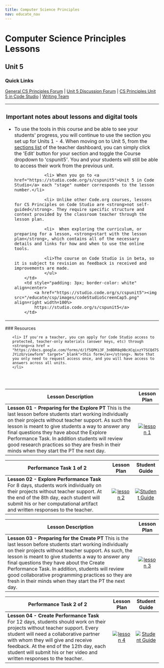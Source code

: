 ```yaml
---
title: Computer Science Principles
nav: educate_nav
---
```


# Computer Science Principles Lessons #

## Unit 5

### Quick Links

[General CS Principles Forum](http://forum.code.org/c/csp) | [Unit 5 Discussion Forum](http://forum.code.org/c/csp5) | [CS Principles Unit 5 in Code Studio](https://studio.code.org/s/cspunit5)  | [Writing Team](team) 



<table>
	<tr>
		<td width=66% style="padding: 3px; border-color: white">
		<h3>Important notes about lessons and digital tools</h3>
		<ul>
				<li>To use the tools in this course and be able to see your students' progress, you will continue to use the section you set up for Units 1 - 4. When moving on to Unit 5, from the <a href="/teacher-dashboard#/sections">sections list</a> of the teacher dashboard, you can simply click the 'Edit' button for your section and toggle the Course dropdown to 'cspunit5'. You and your students will still be able to access their work from the previous unit.
				
				<li> When you go to <a href="https://studio.code.org/s/cspunit5">Unit 5 in Code Studio</a> each "stage" number corresponds to the lesson number.</li> 

				<li> Unlike other Code.org courses, lessons for CS Principles on Code Studio are <strong>not self-guided</strong>. They require specific structure and context provided by the classroom teacher through the lesson plan. 

				<li>  When exploring the curriculum, or preparing for a lesson, <strong>start with the lesson plan</strong>, which contains all of the necessary details and links for how and when to use the online tools.

				<li>The course on Code Studio is in beta, so it is subject to revision as feedback is received and improvements are made.
				</ul>
		</td>
		<td style="padding: 3px; border-color: white" align=center>
			<a href="https://studio.code.org/s/cspunit5"><img src="/educate/csp/images/codeStudioScreenCap5.png" align=right width=100%>
			https://studio.code.org/s/cspunit5</a>
		</td>
</tr>
</table>
### Resources

<ul>
	
	<li> If you're a teacher, you can apply for Code Studio access to protected, teacher-only materials (answer keys, etc) through <strong><a href = "https://docs.google.com/forms/d/1f5QPKi3F_3nBDR8q9BcXCqixzY7SCQd7Seob0-JYizU/viewform" target="_blank">this form</a></strong>. Note that you only need to request access once, and you will have access to answers across all units.
	</li>
</ul>

<br/><br/>

| Lesson Description| Lesson Plan | 
| ------------------|:-----------:|
| **Lesson 01 - Preparing for the Explore PT** This is the last lesson before students start working individually on their projects without teacher support.  As such the lesson is meant to give students a way to answer any final questions they have about the Explore Performance Task. In addition students will review good research practices so they are fresh in their minds when they start the PT the next day. | [![lesson 1](/educate/csp/images/thumb_lesson1.png)](https://code.org/curriculum/cspunit5/1/Teacher) |

|Performance Task 1 of 2 | Lesson Plan | Student Guide |
| ------------------|:-----------:| :-----------:|
| **Lesson 02 - Explore Performance Task** For 8 days, students work individually on their projects without teacher support. At the end of the 8th day, each student will submit his or her computational artifact and written responses to the teacher. | [![lesson 2](/educate/csp/images/thumb_lesson1.png)](https://code.org/curriculum/cspunit5/2/Teacher) | [![Student Guide](/educate/csp/images/thumb_activityGuide.png)](https://drive.google.com/file/d/0B2UNlnU_5Vg4eWlNN1dKNnRCTG8/view) |

| Lesson Description| Lesson Plan | 
| ------------------|:-----------:|
| **Lesson 03 - Preparing for the Create PT** This is the last lesson before students start working individually on their projects without teacher support.  As such, the lesson is meant to give students a way to answer any final questions they have about the Create Performance Task. In addition, students will review good collaborative programming practices so they are fresh in their minds when they start the PT the next day. | [![lesson 3](/educate/csp/images/thumb_lesson1.png)](https://code.org/curriculum/cspunit5/3/Teacher) | 

| Performance Task 2 of 2 | Lesson Plan | Student Guide |
| ------------------|:-----------:| :-----------:|
|  **Lesson 04 - Create Performance Task** For 12 days, students should work on their projects without teacher support. Every student will need a collaborative partner with whom they will give and receive feedback. At the end of the 12th day, each student will submit his or her video and written responses to the teacher.| [![lesson 4](/educate/csp/images/thumb_lesson1.png)](https://code.org/curriculum/cspunit5/4/Teacher) | [![Student Guide](/educate/csp/images/thumb_activityGuide.png)](https://drive.google.com/file/d/0B78N8p4zhHFgWHRQVE9PeEs5WmM/view) |
